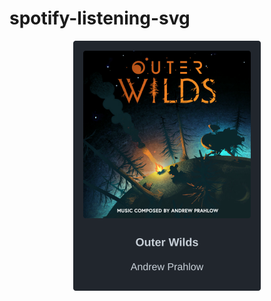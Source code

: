 # spotify-listening-svg

<!-- spotify-listening-svg-start -->
<p align="center"><img src="https://raw.githubusercontent.com/beam41/spotify-listening-svg/dev/top-song-1633190131949.svg" height="400"/></p>
<!-- spotify-listening-svg-end -->




